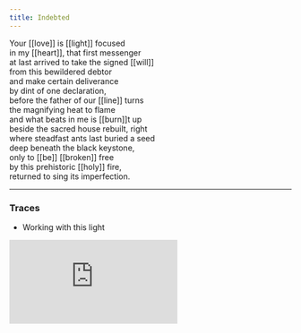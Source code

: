 ```yaml
---
title: Indebted
---
```


Your [[love]] is [[light]] focused  
in my [[heart]], that first messenger  
at last arrived to take the signed [[will]]  
from this bewildered debtor  
and make certain deliverance  
by dint of one declaration,  
before the father of our [[line]] turns  
the magnifying heat to flame  
and what beats in me is [[burn]]t up  
beside the sacred house rebuilt, right  
where steadfast ants last buried a seed  
deep beneath the black keystone,   
only to [[be]] [[broken]] free  
by this prehistoric [[holy]] fire,   
returned to sing its imperfection.   

---

### Traces

* Working with this light

<iframe class="video" src="https://www.youtube-nocookie.com/embed/wDywF8sOKD8" frameborder="0" allow="accelerometer; autoplay; encrypted-media; gyroscope; picture-in-picture" allowfullscreen></iframe>
